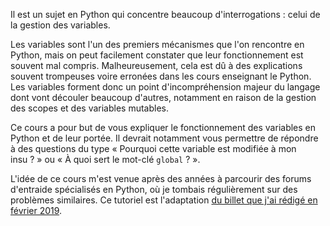 Il est un sujet en Python qui concentre beaucoup d'interrogations : celui de la gestion des variables.

Les variables sont l'un des premiers mécanismes que l'on rencontre en Python, mais on peut facilement constater que leur fonctionnement est souvent mal compris.
Malheureusement, cela est dû à des explications souvent trompeuses voire erronées dans les cours enseignant le Python.
Les variables forment donc un point d'incompréhension majeur du langage dont vont découler beaucoup d'autres, notamment en raison de la gestion des scopes et des variables mutables.

Ce cours a pour but de vous expliquer le fonctionnement des variables en Python et de leur portée.
Il devrait notamment vous permettre de répondre à des questions du type « Pourquoi cette variable est modifiée à mon insu ? » ou « À quoi sert le mot-clé `global` ? ».

L'idée de ce cours m'est venue après des années à parcourir des forums d'entraide spécialisés en Python, où je tombais régulièrement sur des problèmes similaires.
Ce tutoriel est l'adaptation [du billet que j'ai rédigé en février 2019](https://zestedesavoir.com/billets/2648/variables-scopes-et-closures-en-python/).